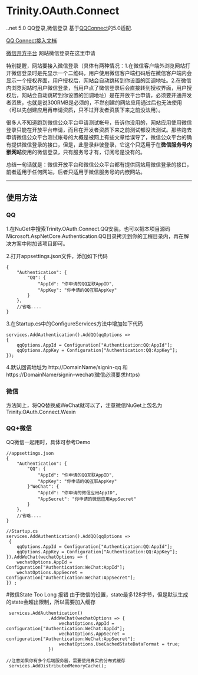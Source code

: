 ﻿# Trinity.OAuth.Connect
..net 5.0 QQ登录,微信登录
基于[QQConnect](https://github.com/china-live/QQConnect)的5.0适配.


[QQ Connect接入文档](http://wiki.connect.qq.com/%E5%87%86%E5%A4%87%E5%B7%A5%E4%BD%9C_oauth2-0)

[微信开方平台](https://open.weixin.qq.com/) 网站微信登录在这里申请  

特别提醒，网站要接入微信登录（具体有两种情况：1.在微信客户端外浏览网站打开微信登录时是先显示一个二维码，用户使用微信客户端扫码后在微信客户端内会显示一个授权界面，用户授权后，网站会自动跳转到你设置的回调地址。2.在微信内浏览网站时用户微信登录，当用户点了微信登录后会直接转到授权界面，用户授权后，网站会自动跳转到你设置的回调地址）是在开放平台申请，必须要开通开发者资质，也就是说300RMB是必须的，不然创建的网站应用通过后也无法使用（可以先创建应用再申请资质，只不过开发者资质下来之前没法用）。  

很多人不知道跑到微信公众平台申请测试帐号，告诉你没用的，网站应用使用微信登录只能在开放平台申请，而且在开发者资质下来之前测试都没法测试。那些跑去申请微信公众平台测试帐号的大概是被网上有些文章给误导了，微信公众平台的确有提供微信登录的接口，但是，此登录非彼登录，它这个只适用于在**微信服务号内嵌网站**使用的微信登录，只有服务号才有，订阅号是没有的。  

总结一句话就是：微信开放平台和微信公众平台都有提供网站用微信登录的接口，前者适用于任何网站，后者只适用于微信服务号的内嵌网站。

****
## 使用方法

### QQ
1.在NuGet中搜索Trinity.OAuth.Connect.QQ安装。也可以把本项目源码Microsoft.AspNetCore.Authentication.QQ目录拷贝到你的工程目录内，再在解决方案中附加该项目即可。  

2.打开appsettings.json文件，添加如下代码
~~~
{
    "Authentication": {
        "QQ": {
            "AppId": "你申请的QQ互联AppID",
            "AppKey": "你申请的QQ互联AppKey"
        }
    },
    //省略....
}
~~~
3.在Startup.cs中的ConfigureServices方法中增加如下代码
~~~ 
services.AddAuthentication().AddQQ(qqOptions =>
{
    qqOptions.AppId = Configuration["Authentication:QQ:AppId"];
    qqOptions.AppKey = Configuration["Authentication:QQ:AppKey"];
});
~~~
4.默认回调地址为 http://DomainName/signin-qq 和 https://DomainName/signin-wechat(微信必须要求https)

### 微信
方法同上，将QQ替换成WeChat就可以了，注意微信NuGet上包名为Trinity.OAuth.Connect.Wexin

### QQ+微信
QQ微信一起用时，具体可参考Demo

~~~
//appsettings.json
{
    "Authentication": {
        "QQ": {
            "AppId": "你申请的QQ互联AppID",
            "AppKey": "你申请的QQ互联AppKey"
        }"WeChat": {
            "AppId": "你申请的微信应用AppID",
            "AppSecret": "你申请的微信应用AppSecret"
        }
    },
    //省略....
}
~~~

~~~
//Startup.cs
services.AddAuthentication().AddQQ(qqOptions =>
 {
    qqOptions.AppId = Configuration["Authentication:QQ:AppId"];
    qqOptions.AppKey = Configuration["Authentication:QQ:AppKey"];
}).AddWeChat(wechatOptions => {
    wechatOptions.AppId = Configuration["Authentication:WeChat:AppId"];
    wechatOptions.AppSecret = Configuration["Authentication:WeChat:AppSecret"];
}) ;
~~~


#微信State Too Long 报错
由于微信的设置，state最多128字节，但是默认生成的state会超出限制，所以需要加入缓存
~~~
 services.AddAuthentication()
                .AddWeChat(wechatOptions => {
                    wechatOptions.AppId = configuration["Authentication:WeChat:AppId"];
                    wechatOptions.AppSecret = configuration["Authentication:WeChat:AppSecret"];
                    wechatOptions.UseCachedStateDataFormat = true;
                })

//注意如果你有多个后端服务器，需要使用真实的分布式缓存
 services.AddDistributedMemoryCache();
~~~